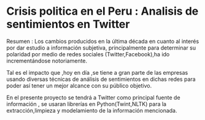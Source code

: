 # Crisis politica en el Peru : Analisis de sentimientos en Twitter

Resumen : 
Los cambios producidos en la última década en cuanto al interés por dar estudio a información subjetiva, principalmente para determinar su polaridad por medio de redes sociales (Twitter,Facebook),ha ido incrementándose notoriamente. 

Tal es el impacto que ,hoy en día ,se tiene a gran parte de las empresas usando diversas técnicas de análisis de sentimientos en dichas redes para poder así tener un mejor alcance con su público objetivo.

En el presente proyecto se tendrá a Twitter como principal fuente de información , se usaran librerías en Python(Twint,NLTK) para la extracción,limpieza y modelamiento de la información mencionada.
